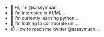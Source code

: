 - 👋 Hi, I’m @sassymuan
- 👀 I’m interested in AI/ML...
- 🌱 I’m currently learning python...
- 💞️ I’m looking to collaborate on ...
- 📫 How to reach me twitter @sassymuan...

<!---
sassymuan/sassymuan is a ✨ special ✨ repository because its `README.md` (this file) appears on your GitHub profile.
You can click the Preview link to take a look at your changes.
--->
